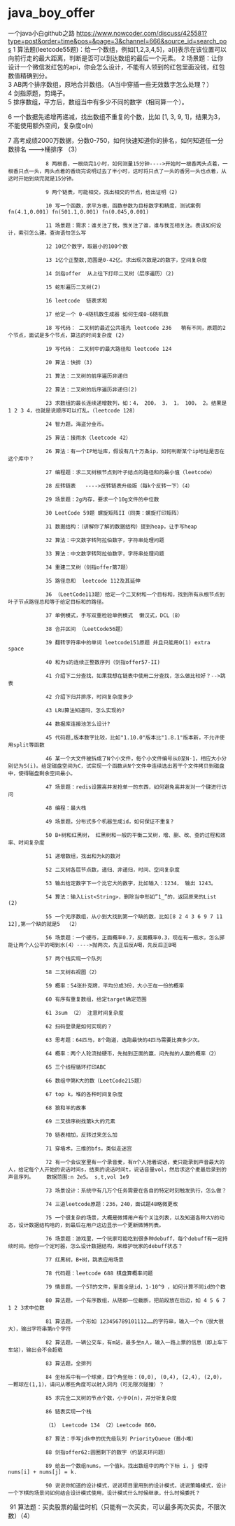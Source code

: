 # java_boy_offer
一个java小白github之路
https://www.nowcoder.com/discuss/425581?type=post&order=time&pos=&page=3&channel=666&source_id=search_pos
1 算法题(leetcode55题)：给一个数组，例如[1,2,3,4,5]，a[i]表示在该位置可以向前行走的最大距离，判断是否可以到达数组的最后一个元素。
2 场景题：让你设计一个微信发红包的api，你会怎么设计，不能有人领到的红包里面没钱，红包数值精确到分。 			
3 AB两个排序数组，原地合并数组。（A当中穿插一些无效数字怎么处理？） 			
4 剑指原题，剪绳子。 			
5 排序数组，平方后，数组当中有多少不同的数字（相同算一个）。 			

6 一个数据先递增再递减，找出数组不重复的个数，比如 [1, 3, 9, 1]，结果为3，不能使用额外空间，复杂度o(n) 			

7 高考成绩2000万数据，分数0-750，如何快速知道你的排名，如何知道任一分数排名 --->桶排序 （3） 			

 				8 两根香，一根烧完1小时，如何测量15分钟---->开始时一根香两头点着，一根香只点一头，两头点着的香烧完说明过去了半小时，这时将只点了一头的香另一头也点着，从这时开始到烧完就是15分钟。 			

 				9 两个链表，可能相交，找出相交的节点，给出证明（2) 			

 				10 写一个函数，求平方根，函数参数为目标数字和精度，测试案例 fn(4.1,0.001) fn(501.1,0.001) fn(0.045,0.001) 			

 				11 场景题：需求：谁关注了我，我关注了谁，谁与我互相关注。表该如何设计，索引怎么建。查询语句怎么写 			

 				12 10亿个数字，取最小的100个数 			

 				13 1亿个正整数,范围是0-42亿。求出现次数是2的数字，空间复杂度 			

 				14 剑指offer  从上往下打印二叉树（层序遍历）（2) 			

 				15 蛇形遍历二叉树(2) 			

 				16 leetcode  链表求和 			

 				17 给定一个 0-4随机数生成器 如何生成0-6随机数 			 

 				18 写代码： 二叉树的最近公共祖先 leetcode 236   稍有不同，原题的2个节点，面试是多个节点，算法的时间复杂度 (2) 			

 				19 写代码： 二叉树中的最大路径和 leetcode 124 			

 				20 算法：快排（3) 			

 				21 算法：二叉树的前序遍历非递归 			

 				22 算法：二叉树的后序遍历非递归(2) 			

 				23 求数组的最长连续递增数列，如：4， 200， 3， 1， 100， 2。结果是1 2 3 4，也就是说顺序可以打乱。（leetcode 128） 			

 				24 智力题，海盗分金币。 			

 				25 算法：接雨水（leetcode 42） 			

 				26 算法：有一个IP地址库，假设有几十万条ip，如何判断某个ip地址是否在这个库中？ 			

 				27 编程题：求二叉树根节点到叶子结点的路径和的最小值（leetcode） 			

 				28 反转链表   ---->反转链表升级版（每k个反转一下）（4） 			

 				29 场景题：2g内存，要求一个10g文件的中位数 			

 				30 LeetCode 59题 螺旋矩阵II（同类：螺旋打印矩阵） 			

 				31 数据结构：（讲解你了解的数据结构）提到heap，让手写heap 			

 				32 算法：中文数字转阿拉伯数字，字符串处理问题 			

 				33 算法：中文数字转阿拉伯数字，字符串处理问题 			

 				34 重建二叉树（剑指offer第7题） 			

 				35 路径总和  leetcode 112及其延伸 			

 				36 （LeetCode113题）给定一个二叉树和一个目标和，找到所有从根节点到叶子节点路径总和等于给定目标和的路径。 			

 				37 单例模式，手写双重检验单例模式  懒汉式，DCL（8） 			

 				38 合并区间 （LeetCode56题） 			

 				39 翻转字符串中的单词 leetcode151原题 并且只能用O(1) extra space 			

 				40 和为s的连续正整数序列（剑指offer57-II) 			

 				41 介绍下二分查找，如果我想在链表中使用二分查找，怎么做比较好？-->跳表 			

 				42 介绍下归并排序，时间复杂度多少 			

 				43 LRU算法知道吗，怎么实现的? 			

 				44 数据库连接池怎么设计? 			

 				45 代码题,版本数字比较，比如"1.10.0"版本比"1.8.1"版本新，不允许使用split等函数 			

 				46 某一个大文件被拆成了N个小文件，每个小文件编号从0至N-1，相应大小分别记为S(i)。给定磁盘空间为C，试实现一个函数从N个文件中连续选出若干个文件拷贝到磁盘中，使得磁盘剩余空间最小。 			

 				47 场景题：redis设置高并发抢单一的东西，如何避免高并发对一个键进行访问 			

 				48 编程：最大栈 			

 				49 场景题，分布式多个机器生成id，如何保证不重复? 			

 				50 B+树和红黑树， 红黑树和一般的平衡二叉树，增、删、改、查的过程和效率、时间复杂度 			

 				51 递增数组，找出和为k的数对 			

 				52 二叉树各层节点数，递归、非递归，时间、空间复杂度 			

 				53 输出给定数字下一个比它大的数字，比如输入：1234， 输出 1243。 			

 				54 算法：输入List<String>，删除当中形如”1_”的，返回原来的List (2) 			

 				55 一个无序数组，从小到大找到第一个缺的数，比如[8 2 4 3 6 9 7 11 12],第一个缺的就是5  （2） 			

 				56 场景题：一个硬币，正面概率0.7，反面概率0.3，现在有一瓶水，怎么掷能让两个人公平的喝到水(4）---->抛两次，先正后反A喝，先反后正B喝 			

 				57 两个栈实现一个队列 			

 				58 二叉树右视图（2） 			

 				59 概率：54张扑克牌，平均分成3份，大小王在一份的概率 			

 				60 有序有重复数组，给定target确定范围 			

 				61 3sum （2） 注意时间复杂度 			

 				62 扫码登录是如何实现的？ 			

 				63 思考题：64匹马，8个跑道，选跑最快的4匹马需要比赛多少次。 			

 				64 概率：两个人轮流抛硬币，先抛到正面的赢，问先抛的人赢的概率（2） 			

 				65 三个线程循环打印ABC 			

 				66 数组中第K大的数（LeetCode215题） 			

 				67 top k，堆的各种时间复杂度 			

 				68 狼和羊的故事 			

 				69 二叉排序树找第k大的元素 			

 				70 链表相加，反转过来怎么加 			

 				71 穿墙术，三维的bfs，类似走迷宫 			

 				72 有一个会议室里有一个录音麦，有n个人抢着说话，麦只能录到声音最大的人，给定每个人开始的说话时间s，结束的说话时间t，说话音量vol，然后求这个麦最后录到的声音序列。    数据范围:n 2e5。 s,t,vol 1e9 			

 				73 场景设计：系统中有几万个任务需要在各自的特定时刻触发执行，怎么做？ 			

 				74 三道leetcode原题：236，240，面试题48略微更改 			

 				75 一个很复杂的场景，大概是微博用户有个关注列表，以及知道各种大V的动态，设计数据结构啥的，到最后在用户这边显示一个更新微博列表。 			

 				76 场景题：游戏里，一个玩家可能吃到很多种debuff，每个debuff有一定持续时间。给你一个定时器，怎么设计数据结构，来维护玩家的debuff状态？ 			

 				77 红黑树，B+树，跳表应用场景 			

 				78 代码题：leetcode 688 棋盘算概率问题 			

 				79 情景题，一个5T的文件，里面全是id，1-10^9 ，如何计算不同id的个数 			

 				80 算法题，一个有序数组，从随即一位截断，把前段放在后边，如 4 5 6 7 1 2 3求中位数 			

 				81 算法题，一个形如 123456789101112……的字符串，输入一个n（很大很大），输出字符串第n个字符 			

 				82 算法题，一辆公交车，有m站，最多坐n人，输入一路上票的信息（即上车下车站），输出会不会超载 			

 				83 算法题，全排列 			

 				84 坐标系中有一个球桌，四个角坐标：(0,0), (0,4), (2,4), (2,0)，一颗球在(1,1)，请问从哪些角度可以射入洞内（可无限次碰撞）？ 			

 				85 求完全二叉树的节点个数，小于O(n)，并分析复杂度 			

 				86 链表实现一个栈 			

 				（1） Leetcode 134 （2）Leetcode 860。 			

 				87 算法：手写jdk中的优先级队列 PriorityQueue（最小堆） 			

 				88 剑指offer62:圆圈剩下的数字（约瑟夫环问题） 			

 				89 给出一个数组nums，一个值k，找出数组中的两个下标 i，j 使得 nums[i] + nums[j] = k. 			

 				90 说说你知道的设计模式，说说项目里用到的设计模式，说说策略模式，设计一个下棋的场景问如何结合设计模式使用，设计模式什么时候继承，什么时候委托？

​				91 算法题：买卖股票的最佳时机（只能有一次买卖，可以最多两次买卖，不限次数）（4）

